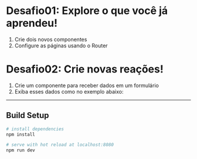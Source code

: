 # Desafio01: Explore o que você já aprendeu!

1. Crie dois novos componentes
2. Configure as páginas usando o Router

# Desafio02: Crie novas reações!

1. Crie um componente para receber dados em um formulário
2. Exiba esses dados como no exemplo abaixo:
--------------------------

## Build Setup

``` bash
# install dependencies
npm install

# serve with hot reload at localhost:8080
npm run dev

